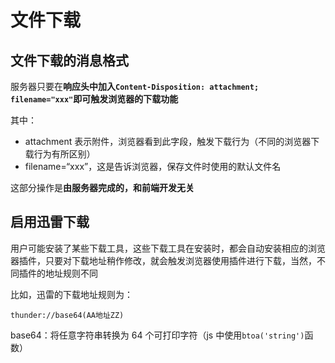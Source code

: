 # 文件下载

## 文件下载的消息格式

服务器只要在**响应头中加入`Content-Disposition: attachment; filename="xxx"`即可触发浏览器的下载功能**

其中：

-   attachment 表示附件，浏览器看到此字段，触发下载行为（不同的浏览器下载行为有所区别）
-   filename=“xxx”，这是告诉浏览器，保存文件时使用的默认文件名

这部分操作是**由服务器完成的，和前端开发无关**

## 启用迅雷下载

用户可能安装了某些下载工具，这些下载工具在安装时，都会自动安装相应的浏览器插件，只要对下载地址稍作修改，就会触发浏览器使用插件进行下载，当然，不同插件的地址规则不同

比如，迅雷的下载地址规则为：

```
thunder://base64(AA地址ZZ)
```

base64：将任意字符串转换为 64 个可打印字符（js 中使用`btoa('string')`函数）
